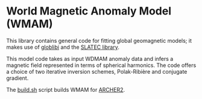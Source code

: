 World Magnetic Anomaly Model (WMAM)
===================================

This library contains general code for fitting global geomagnetic models;
it makes use of [globlibi](../../libs/globlibi/README.md) and the [SLATEC library](../../libs/slatec/README.md).

This model code takes as input WDMAM anomaly data and infers a magnetic field
represented in terms of spherical harmonics. The code offers a choice of two
iterative inversion schemes, Polak-Ribière and conjugate gradient.

The [build.sh](build.sh) script builds WMAM for [ARCHER2](https://www.archer2.ac.uk/).

